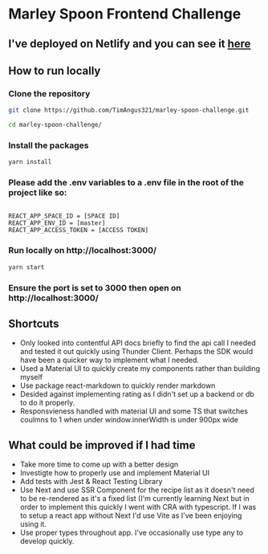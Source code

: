 # Marley Spoon Frontend Challenge

## I've deployed on Netlify and you can see it [here]([https://link-url-here.org](https://marley-spoon-challenge.netlify.app/))

## How to run locally

### Clone the repository

```bash
git clone https://github.com/TimAngus321/marley-spoon-challenge.git
```

```bash
cd marley-spoon-challenge/
```

### Install the packages

```bash
yarn install 
```

### Please add the .env variables to a .env file in the root of the project like so: 

```plainText

REACT_APP_SPACE_ID = [SPACE ID]
REACT_APP_ENV_ID = [master]
REACT_APP_ACCESS_TOKEN = [ACCESS TOKEN]
```

### Run locally on http://localhost:3000/

```bash
yarn start 
```

### Ensure the port is set to 3000 then open on http://localhost:3000/

## Shortcuts

- Only looked into contentful API docs briefly to find the api call I needed and tested it out quickly using Thunder Client. Perhaps the SDK would have been a quicker way to implement what I needed.
- Used a Material UI to quickly create my components rather than building myself
- Use package react-markdown to quickly render markdown
- Desided against implementing rating as I didn't set up a backend or db to do it properly.
- Responsvieness handled with material UI and some TS that switches coulmns to 1 when under window.innerWidth is under 900px wide

## What could be improved if I had time

- Take more time to come up with a better design
- Investigte how to properly use and implement Material UI 
- Add tests with Jest & React Testing Library
- Use Next and use SSR Component for the recipe list as it doesn't need to be re-rendered as it's a fixed list (I'm currently learning Next but in order to implement this quickly I went with CRA with typescript. If I was to setup a react app without Next I'd use Vite as I've been enjoying using it.
- Use proper types throughout app. I've occasionally use type any to develop quickly.
